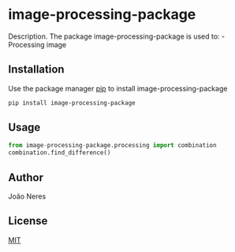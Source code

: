 # image-processing-package

Description. 
The package image-processing-package is used to:
	-  Processing image

## Installation

Use the package manager [pip](https://pip.pypa.io/en/stable/) to install image-processing-package

```bash
pip install image-processing-package
```

## Usage

```python
from image-processing-package.processing import combination
combination.find_difference()
```

## Author
João Neres

## License
[MIT](https://choosealicense.com/licenses/mit/)
